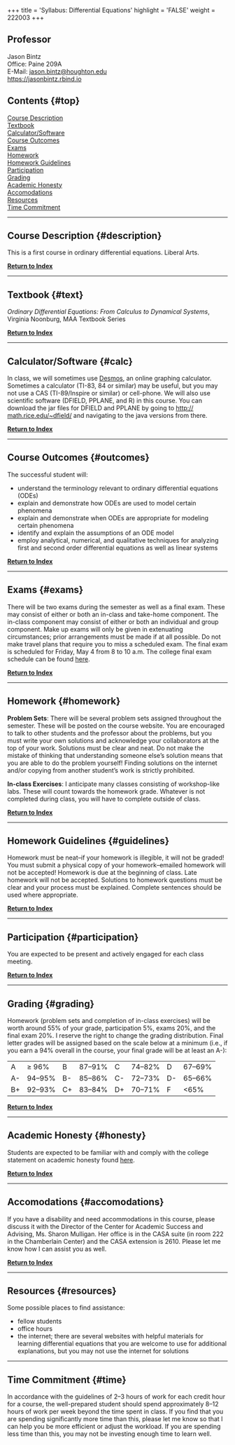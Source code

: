 +++
title = 'Syllabus: Differential Equations'
highlight = 'FALSE'
weight = 222003
+++

## Professor

Jason Bintz  
Office: Paine 209A  
E-Mail: jason.bintz@houghton.edu  
<https://jasonbintz.rbind.io> 
                                                      
## Contents {#top}

[Course Description](#description)  
[Textbook](#text)  
[Calculator/Software](#calc)  
[Course Outcomes](#outcomes)  
[Exams](#exams)  
[Homework](#homework)  
[Homework Guidelines](#guidelines)  
[Participation](#participation)  
[Grading](#grading)  
[Academic Honesty](#honesty)  
[Accomodations](#accomodations)  
[Resources](#resources)  
[Time Commitment](#time)  

-------------------------------------------------------------------

## Course Description {#description}

This is a first course in ordinary differential equations. Liberal Arts.

[**Return to Index**](#top)

-------------------------------------------------------------------

## Textbook {#text}

*Ordinary Differential Equations: From Calculus to Dynamical Systems*, Virginia Noonburg, MAA Textbook Series

[**Return to Index**](#top)

-------------------------------------------------------------------

## Calculator/Software {#calc}

In class, we will sometimes use [Desmos](https://www.desmos.com), an online graphing calculator. Sometimes a calculator (TI-83, 84 or similar) may be useful, but you may not use a CAS (TI-89/Inspire or similar) or cell-phone. We will also use scientific software (DFIELD, PPLANE, and R) in this course. You can download the jar files for DFIELD and PPLANE by going to [http:// math.rice.edu/~dfield/](http://math.rice.edu/~dfield/) and navigating to the java versions from there.

[**Return to Index**](#top)

------------------------------------------------------------------------

## Course Outcomes {#outcomes}

The successful student will:

- understand the terminology relevant to ordinary differential equations (ODEs)
- explain and demonstrate how ODEs are used to model certain phenomena
- explain and demonstrate when ODEs are appropriate for modeling certain phenomena
- identify and explain the assumptions of an ODE model
- employ analytical, numerical, and qualitative techniques for analyzing first and second order differential equations as well as linear systems

[**Return to Index**](#top)

------------------------------------------------------------------------

## Exams {#exams}

There will be two exams during the semester as well as a final exam. These may consist of either or both an in-class and take-home component. The in-class component may consist of either or both an individual and group component. Make up exams will only be given in extenuating circumstances; prior arrangements must be made if at all possible. Do not make travel plans that require you to miss a scheduled exam. The final exam is scheduled for Friday, May 4 from 8 to 10 a.m. The college final exam schedule can be found [here](http://www.houghton.edu/registrar/final-exam-schedules/).

[**Return to Index**](#top)

------------------------------------------------------------------------

## Homework {#homework}

**Problem Sets**: There will be several problem sets assigned throughout the semester. These will be posted on the course website. You are encouraged to talk to other students and the professor about the problems, but you must write your own solutions and acknowledge your collaborators at the top of your work. Solutions must be clear and neat. Do not make the mistake of thinking that understanding someone else’s solution means that you are able to do the problem yourself! Finding solutions on the internet and/or copying from another student’s work is strictly prohibited.

**In-class Exercises**: I anticipate many classes consisting of workshop-like labs. These will count towards the homework grade. Whatever is not completed during class, you will have to complete outside of class.

[**Return to Index**](#top)

------------------------------------------------------------------------

## Homework Guidelines {#guidelines}

Homework must be neat–if your homework is illegible, it will not be graded! You must submit a physical copy of your homework–emailed homework will not be accepted! Homework is due at the beginning of class. Late homework will not be accepted. Solutions to homework questions must be clear and your process must be explained. Complete sentences should be used where appropriate.

[**Return to Index**](#top)

------------------------------------------------------------------------

## Participation {#participation}

You are expected to be present and actively engaged for each class meeting. 

[**Return to Index**](#top)

------------------------------------------------------------------------

## Grading {#grading}

Homework (problem sets and completion of in-class exercises) will be worth around 55% of your grade, participation 5%, exams 20%, and the final exam 20%. I reserve the right to change the grading distribution. Final letter grades will be assigned based on the scale below at a minimum (i.e., if you earn a 94% overall in the course, your final grade will be at least an A-): 

| | | | | | | | |
|:------|:------|:------|:------|:------|:------|:------|:------|
| A | ≥ 96% | B | 87–91% | C | 74–82% | D | 67–69% | 
| A- | 94–95% | B- | 85–86% | C- | 72–73% | D- | 65–66% |
| B+ | 92–93% | C+ | 83–84% | D+ | 70–71% | F | <65%  |

[**Return to Index**](#top)

------------------------------------------------------------------------

## Academic Honesty {#honesty}

Students are expected to be familiar with and comply with the college statement on academic honesty found [here](http://www.houghton.edu/2014-2015-catalog/academic-information/policies/).

[**Return to Index**](#top)

------------------------------------------------------------------------

## Accomodations {#accomodations}

If you have a disability and need accommodations in this course, please discuss it with the Director of the Center for Academic Success and Advising, Ms. Sharon Mulligan. Her office is in the CASA suite (in room 222 in the Chamberlain Center) and the CASA extension is 2610. Please let me know how I can assist you as well.

[**Return to Index**](#top)

------------------------------------------------------------------------

## Resources {#resources}

Some possible places to find assistance:

- fellow students
- office hours
- the internet; there are several websites with helpful materials for learning differential equations that you are welcome to use for additional explanations, but you may not use the internet for solutions

------------------------------------------------------------------------

## Time Commitment {#time}

In accordance with the guidelines of 2–3 hours of work for each credit hour for a course, the well-prepared student should spend approximately 8–12 hours of work per week beyond the time spent in class. If you find that you are spending significantly more time than this, please let me know so that I can help you be more efficient or adjust the workload. If you are spending less time than this, you may not be investing enough time to learn well.
